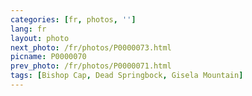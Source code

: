 ```yaml
---
categories: [fr, photos, '']
lang: fr
layout: photo
next_photo: /fr/photos/P0000073.html
picname: P0000070
prev_photo: /fr/photos/P0000071.html
tags: [Bishop Cap, Dead Springbock, Gisela Mountain]
---
```

